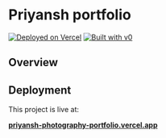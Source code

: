 # Priyansh portfolio

[![Deployed on Vercel](https://img.shields.io/badge/Deployed%20on-Vercel-black?style=for-the-badge&logo=vercel)](https://vercel.com/priyansh-fanatics-projects/v0-photographer-portfolio)
[![Built with v0](https://img.shields.io/badge/Built%20with-v0.dev-black?style=for-the-badge)](https://v0.dev/chat/projects/VzwOeaDKMNr)

## Overview



## Deployment

This project is live at:

**[priyansh-photography-portfolio.vercel.app](https://priyansh-photography-portfolio.vercel.app/)**

